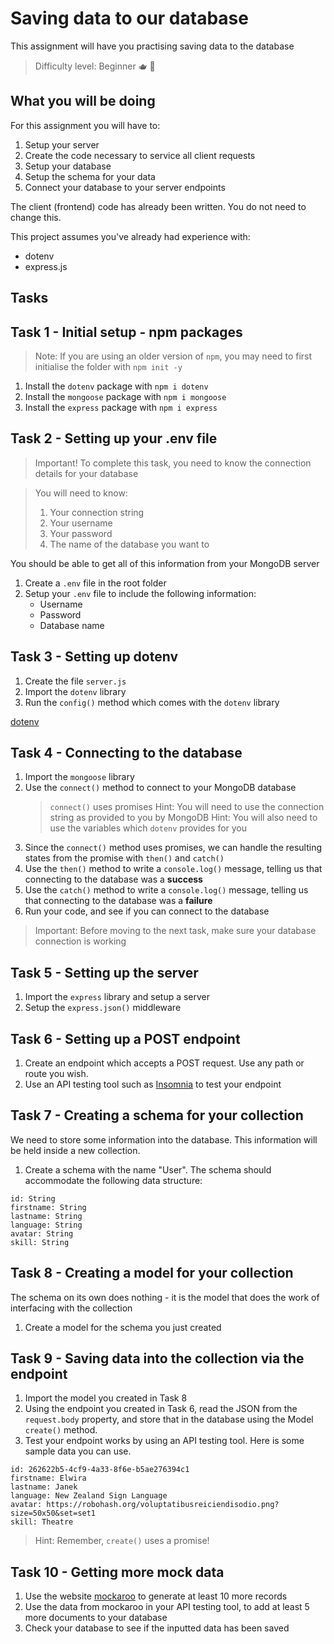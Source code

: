 # Saving data to our database

This assignment will have you practising saving data to the database

> Difficulty level: Beginner 🫖 🍵

## What you will be doing

For this assignment you will have to:

1. Setup your server
2. Create the code necessary to service all client requests
3. Setup your database
4. Setup the schema for your data
5. Connect your database to your server endpoints

The client (frontend) code has already been written. You do not need to change this.

This project assumes you've already had experience with:

- dotenv
- express.js

## Tasks

## Task 1 - Initial setup - npm packages

> Note: If you are using an older version of `npm`, you may need to first initialise the folder with `npm init -y`

1. Install the `dotenv` package with `npm i dotenv`
2. Install the `mongoose` package with `npm i mongoose`
2. Install the `express` package with `npm i express`

## Task 2 - Setting up your .env file

> Important! To complete this task, you need to know the connection details for your database

> You will need to know:
> 1. Your connection string
> 2. Your username
> 3. Your password
> 4. The name of the database you want to

You should be able to get all of this information from your MongoDB server

1. Create a `.env` file in the root folder
2. Setup your `.env` file to include the following information:
   - Username
   - Password
   - Database name

## Task 3 - Setting up dotenv

1. Create the file `server.js`
2. Import the `dotenv` library
3. Run the `config()` method which comes with the `dotenv` library

[dotenv](https://www.npmjs.com/package/dotenv)

## Task 4 - Connecting to the database

1. Import the `mongoose` library
2. Use the `connect()` method to connect to your MongoDB database
   > `connect()` uses promises
   > Hint: You will need to use the connection string as provided to you by MongoDB
   > Hint: You will also need to use the variables which `dotenv` provides for you
3. Since the `connect()` method uses promises, we can handle the resulting states from the promise with `then()` and `catch()`
4. Use the `then()` method to write a `console.log()` message, telling us that connecting to the database was a **success**
5. Use the `catch()` method to write a `console.log()` message, telling us that connecting to the database was a **failure**
6. Run your code, and see if you can connect to the database

> Important: Before moving to the next task, make sure your database connection is working

## Task 5 - Setting up the server

1. Import the `express` library and setup a server
2. Setup the `express.json()` middleware

## Task 6 - Setting up a POST endpoint

1. Create an endpoint which accepts a POST request. Use any path or route you wish.
2. Use an API testing tool such as [Insomnia](https://insomnia.rest/) to test your endpoint

## Task 7 - Creating a schema for your collection

We need to store some information into the database. This information will be held inside a new collection.

1. Create a schema with the name "User". The schema should accommodate the following data structure:

```text
id: String
firstname: String
lastname: String
language: String
avatar: String
skill: String
```

## Task 8 - Creating a model for your collection

The schema on its own does nothing - it is the model that does the work of interfacing with the collection

1. Create a model for the schema you just created

## Task 9 - Saving data into the collection via the endpoint

1. Import the model you created in Task 8
2. Using the endpoint you created in Task 6, read the JSON from the `request.body` property, and store that in the database using the Model `create()` method.
3. Test your endpoint works by using an API testing tool. Here is some sample data you can use.

```text
id: 262622b5-4cf9-4a33-8f6e-b5ae276394c1
firstname: Elwira
lastname: Janek
language: New Zealand Sign Language
avatar: https://robohash.org/voluptatibusreiciendisodio.png?size=50x50&set=set1
skill: Theatre
```

> Hint: Remember, `create()` uses a promise!

## Task 10 - Getting more mock data

1. Use the website [mockaroo](https://mockaroo.com/) to generate at least 10 more records
2. Use the data from mockaroo in your API testing tool, to add at least 5 more documents to your database
3. Check your database to see if the inputted data has been saved
